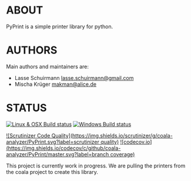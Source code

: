 # ABOUT

PyPrint is a simple printer library for python.

# AUTHORS

Main authors and maintainers are:

 * Lasse Schuirmann <lasse.schuirmann@gmail.com>
 * Mischa Krüger <makman@alice.de>

# STATUS

[![Linux & OSX Build status](https://img.shields.io/travis/coala-analyzer/PyPrint/master.svg?label=linux%20and%20osx%20build)](https://travis-ci.org/coala-analyzer/PyPrint) [![Windows Build status](https://img.shields.io/appveyor/ci/coala/PyPrint/master.svg?label=windows%20build)](https://ci.appveyor.com/project/coala/PyPrint/branch/master)

[![Scrutinizer Code Quality](https://img.shields.io/scrutinizer/g/coala-analyzer/PyPrint.svg?label=scrutinizer quality)](https://scrutinizer-ci.com/g/coala-analyzer/PyPrint/?branch=master) [![codecov.io](https://img.shields.io/codecov/c/github/coala-analyzer/PyPrint/master.svg?label=branch coverage)](https://codecov.io/github/coala-analyzer/PyPrint?branch=master)

This project is currently work in progress. We are pulling the printers from the
coala project to create this library.
